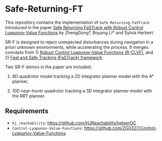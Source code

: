 # Safe-Returning-FT

This repository contains the implementation of `Safe-Returning-FaSTrack` introduced in the paper [Safe Returning FaSTrack with Robust Control Lyapunov-Value Functions](https://arxiv.org/pdf/2404.02472) by ZhengGong*, Boyang Li* and Sylvia Herbert.

SR-F is designed to reject unexpected disturbances during navigation in a priori unknown environments, while accelerating the process. It merges concepts from 1) [Robust Control Lyapunov-Value Functions (R-CLVF)](https://arxiv.org/pdf/2403.03455), and 2) [Fast and Safe Tracking (FaSTrack) framework](https://arxiv.org/pdf/2102.07039).

Two SR-F demos in the paper are included:
1) 8D quadrotor model
tracking a 2D integrator planner model with the A* planner,

2) 10D near-hover quadrotor tracking a 3D integrator
planner model with the RRT planner. 

## Requirements

- `hj_reachability`: https://github.com/HJReachability/helperOC
- `Control-Lyapunov-Value-Functions`: https://github.com/ZG0327/Control-Lyapunov-Value-Functions
